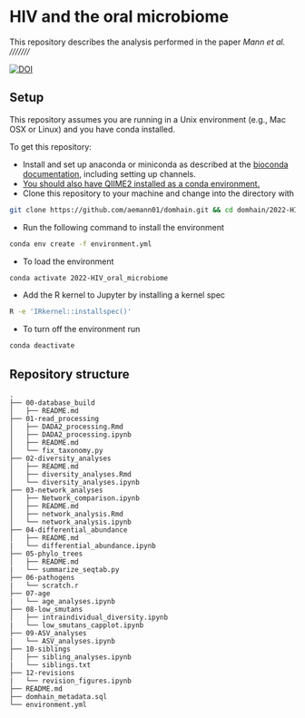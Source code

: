 # HIV and the oral microbiome

This repository describes the analysis performed in the paper *Mann et al. ///////*

[![DOI](https://zenodo.org/badge/457036815.svg)](https://zenodo.org/badge/latestdoi/457036815)

## Setup

This repository assumes you are running in a Unix environment (e.g., Mac OSX or Linux) and you have conda installed.

To get this repository:

- Install and set up anaconda or miniconda as described at the [bioconda
  documentation](https://bioconda.github.io/user/install.html), including
  setting up channels.
- [You should also have QIIME2 installed as a conda environment.](https://docs.qiime2.org/2020.8/install/)
- Clone this repository to your machine and change into the directory with

```bash
git clone https://github.com/aemann01/domhain.git && cd domhain/2022-HIV_oral_microbiome
```

- Run the following command to install the environment

```bash
conda env create -f environment.yml
```

- To load the environment

```bash
conda activate 2022-HIV_oral_microbiome
```

- Add the R kernel to Jupyter by installing a kernel spec

```bash
R -e 'IRkernel::installspec()'
```

- To turn off the environment run

```bash
conda deactivate
```

## Repository structure

```
.
├── 00-database_build
│   ├── README.md
├── 01-read_processing
│   ├── DADA2_processing.Rmd
│   ├── DADA2_processing.ipynb
│   ├── README.md
│   └── fix_taxonomy.py
├── 02-diversity_analyses
│   ├── README.md
│   ├── diversity_analyses.Rmd
│   └── diversity_analyses.ipynb
├── 03-network_analyses
│   ├── Network_comparison.ipynb
│   ├── README.md
│   ├── network_analysis.Rmd
│   └── network_analysis.ipynb
├── 04-differential_abundance
│   ├── README.md
|   └── differential_abundance.ipynb
├── 05-phylo_trees
│   ├── README.md
|   └── summarize_seqtab.py
├── 06-pathogens
|   └── scratch.r
├── 07-age
|   └── age_analyses.ipynb
├── 08-low_smutans
│   ├── intraindividual_diversity.ipynb
|   └── low_smutans_capplot.ipynb
├── 09-ASV_analyses
|   └── ASV_analyses.ipynb
├── 10-siblings
│   ├── sibling_analyses.ipynb
|   └── siblings.txt
├── 12-revisions
|   └── revision_figures.ipynb
├── README.md
├── domhain_metadata.sql
└── environment.yml
```
